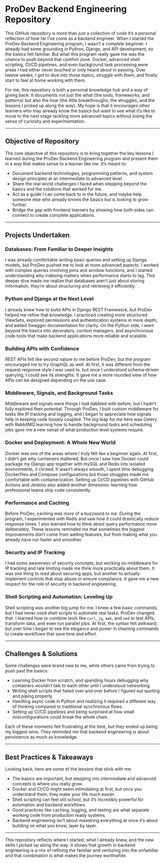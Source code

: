 
# ProDev Backend Engineering Repository

This GitHub repository is more than just a collection of code it’s a personal reflection of how far I’ve come as a backend engineer. When I started the ProDev Backend Engineering program, I wasn’t a complete beginner. I already had some grounding in Python, Django, and API development, so the basics felt familiar. But what this program really gave me was the chance to push beyond that comfort zone. Docker, advanced shell scripting, CI/CD pipelines, and even background task processing were areas I had either never touched or only heard about in passing. Over twelve weeks, I got to dive into those topics, struggle with them, and finally start to feel at home working with them.

For me, this repository is both a personal knowledge hub and a way of giving back. It documents not just the *what* (the tools, frameworks, and patterns) but also the *how* (the little breakthroughs, the struggles, and the lessons I picked up along the way). My hope is that it encourages other learners who may already know the basics but want to see what it’s like to move to the next stage tackling more advanced topics without losing the sense of curiosity and experimentation.

---

## Objective of Repository

The core objective of this repository is to bring together the key lessons I learned during the ProDev Backend Engineering program and present them in a way that makes sense to a learner like me. It’s meant to:

* Document backend technologies, programming patterns, and system design principles at an intermediate to advanced level.
* Share the real world challenges I faced when stepping beyond the basics and the solutions that worked for me.
* Act as a guide I can come back to in the future, and maybe help someone else who already knows the basics but is looking to grow further.
* Bridge the gap with frontend learners by showing how both sides can connect to create complete applications.

---

## Projects Undertaken 

### Databases: From Familiar to Deeper Insights

I was already comfortable writing basic queries and setting up Django models, but ProDev pushed me to look at more advanced aspects. I worked with complex queries involving joins and window functions, and I started understanding why indexing matters when performance starts to lag. This deeper dive made me realize that databases aren’t just about storing information, they’re about structuring and retrieving it efficiently.

### Python and Django at the Next Level

I already knew how to build APIs in Django REST Framework, but ProDev helped me refine that knowledge. I practiced creating more structured ViewSets, explored permissions and authentication systems in more depth, and added Swagger documentation for clarity. On the Python side, I went beyond the basics into decorators, context managers, and asynchronous code tools that make backend applications more reliable and scalable.

### Building APIs with Confidence

REST APIs felt like second nature to me before ProDev, but the program encouraged me to try GraphQL as well. At first, it was different from the request response style I was used to, but once I understood schema-driven querying, I could see its strengths. It gave me a more rounded view of how APIs can be designed depending on the use case.

### Middleware, Signals, and Background Tasks

Middleware and signals were things I had dabbled with before, but I hadn’t fully explored their potential. Through ProDev, I built custom middleware for tasks like IP tracking and logging, and I began to appreciate how signals help in keeping code loosely coupled. The big leap for me here was Celery with RabbitMQ learning how to handle background tasks and scheduling jobs gave me a new sense of what production level systems require.

### Docker and Deployment: A Whole New World

Docker was one of the areas where I truly felt like a beginner again. At first, I didn’t get why containers mattered. But once I saw how Docker could package my Django app together with mySQL and Redis into isolated environments, it clicked. It wasn’t always smooth, I spent time debugging Dockerfiles and Compose configurations but those struggles made me comfortable with containerization. Setting up CI/CD pipelines with GitHub Actions and Jenkins also added another dimension: learning how professional teams ship code consistently.

### Performance and Caching

Before ProDev, caching was more of a buzzword to me. During the program, I experimented with Redis and saw how it could drastically reduce response times. I also learned how to think about query performance more deliberately. These lessons reminded me that sometimes the biggest improvements don’t come from adding features, but from making what you already have run faster and smoother.

### Security and IP Tracking

I had some awareness of security concepts, but working on middleware for IP tracking and rate limiting made me think more practically about them. It was one thing to read about securing apps, but another to actually implement controls that stop abuse or ensure compliance. It gave me a new respect for the role of security in backend engineering.

### Shell Scripting and Automation: Leveling Up

Shell scripting was another big jump for me. I knew a few basic commands, but I had never used shell scripts to automate real tasks. ProDev changed that. I learned how to combine tools like `curl`, `jq`, `awk`, and `sed` to test APIs, transform data, and even run parallel jobs. At first, the syntax felt awkward, but over time I began to see the elegance and power in chaining commands to create workflows that save time and effort.

---

## Challenges & Solutions

Some challenges were brand new to me, while others came from trying to push past the basics:

* Learning Docker from scratch, and spending hours debugging why containers wouldn’t talk to each other until I understood networking.
* Writing shell scripts that failed over and over before I figured out quoting and piping properly.
* Handling async code in Python and realizing it required a different way of thinking compared to traditional synchronous flows.
* Setting up CI/CD pipelines and being surprised at how small misconfigurations could break the whole chain.

Each of these moments felt frustrating at the time, but they ended up being my biggest wins. They reminded me that backend engineering is about persistence as much as knowledge.

---

## Best Practices & Takeaways

Looking back, here are some of the lessons that stick with me:

* The basics are important, but stepping into intermediate and advanced concepts is where you really grow.
* Docker and CI/CD might seem intimidating at first, but once you understand them, they make your life much easier.
* Shell scripting can feel old school, but it’s incredibly powerful for automation and backend workflows.
* Good practices like caching, logging, and testing are what separate working code from production ready systems.
* Backend engineering isn’t about mastering everything at once it’s about building on what you know, layer by layer.

---

This repository reflects where I started, what I already knew, and the new skills I picked up along the way. It shows that growth in backend engineering is a mix of refining the familiar and venturing into the unfamiliar and that combination is what makes the journey worthwhile.

